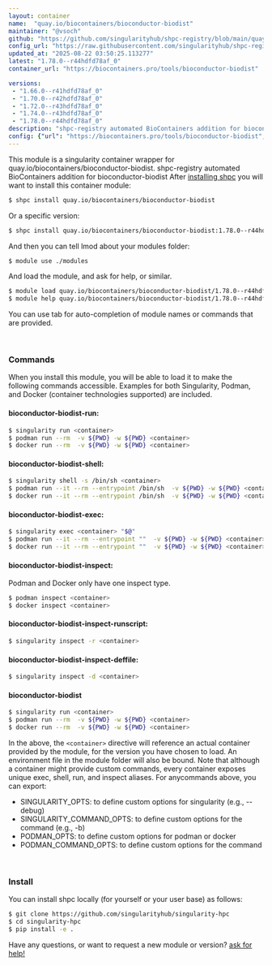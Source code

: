 ```yaml
---
layout: container
name:  "quay.io/biocontainers/bioconductor-biodist"
maintainer: "@vsoch"
github: "https://github.com/singularityhub/shpc-registry/blob/main/quay.io/biocontainers/bioconductor-biodist/container.yaml"
config_url: "https://raw.githubusercontent.com/singularityhub/shpc-registry/main/quay.io/biocontainers/bioconductor-biodist/container.yaml"
updated_at: "2025-08-22 03:50:25.113277"
latest: "1.78.0--r44hdfd78af_0"
container_url: "https://biocontainers.pro/tools/bioconductor-biodist"

versions:
 - "1.66.0--r41hdfd78af_0"
 - "1.70.0--r42hdfd78af_0"
 - "1.72.0--r43hdfd78af_0"
 - "1.74.0--r43hdfd78af_0"
 - "1.78.0--r44hdfd78af_0"
description: "shpc-registry automated BioContainers addition for bioconductor-biodist"
config: {"url": "https://biocontainers.pro/tools/bioconductor-biodist", "maintainer": "@vsoch", "description": "shpc-registry automated BioContainers addition for bioconductor-biodist", "latest": {"1.78.0--r44hdfd78af_0": "sha256:ecd828275df3e434e4900c1af5dae144292536c294ad89dee3bd9311e803d179"}, "tags": {"1.66.0--r41hdfd78af_0": "sha256:1e1b4f6eed2205f5497e18301708f54a37bb181622b8c1c3efdacf052dac5493", "1.70.0--r42hdfd78af_0": "sha256:84906835dfe7f1783ff0c2b3c9a9ef3906677c0a5a25dcb33c832ee9c9edfcdf", "1.72.0--r43hdfd78af_0": "sha256:84475f614b438dacd7fa70e708366b77732d2807b6eadc0fc3e79232e2e2cc6d", "1.74.0--r43hdfd78af_0": "sha256:5ca8211061518c00e3999597825540e3aedc38c6bacc2ad7d66e152a45f5b2f2", "1.78.0--r44hdfd78af_0": "sha256:ecd828275df3e434e4900c1af5dae144292536c294ad89dee3bd9311e803d179"}, "docker": "quay.io/biocontainers/bioconductor-biodist"}
---
```


This module is a singularity container wrapper for quay.io/biocontainers/bioconductor-biodist.
shpc-registry automated BioContainers addition for bioconductor-biodist
After [installing shpc](#install) you will want to install this container module:


```bash
$ shpc install quay.io/biocontainers/bioconductor-biodist
```

Or a specific version:

```bash
$ shpc install quay.io/biocontainers/bioconductor-biodist:1.78.0--r44hdfd78af_0
```

And then you can tell lmod about your modules folder:

```bash
$ module use ./modules
```

And load the module, and ask for help, or similar.

```bash
$ module load quay.io/biocontainers/bioconductor-biodist/1.78.0--r44hdfd78af_0
$ module help quay.io/biocontainers/bioconductor-biodist/1.78.0--r44hdfd78af_0
```

You can use tab for auto-completion of module names or commands that are provided.

<br>

### Commands

When you install this module, you will be able to load it to make the following commands accessible.
Examples for both Singularity, Podman, and Docker (container technologies supported) are included.

#### bioconductor-biodist-run:

```bash
$ singularity run <container>
$ podman run --rm  -v ${PWD} -w ${PWD} <container>
$ docker run --rm  -v ${PWD} -w ${PWD} <container>
```

#### bioconductor-biodist-shell:

```bash
$ singularity shell -s /bin/sh <container>
$ podman run --it --rm --entrypoint /bin/sh  -v ${PWD} -w ${PWD} <container>
$ docker run --it --rm --entrypoint /bin/sh  -v ${PWD} -w ${PWD} <container>
```

#### bioconductor-biodist-exec:

```bash
$ singularity exec <container> "$@"
$ podman run --it --rm --entrypoint ""  -v ${PWD} -w ${PWD} <container> "$@"
$ docker run --it --rm --entrypoint ""  -v ${PWD} -w ${PWD} <container> "$@"
```

#### bioconductor-biodist-inspect:

Podman and Docker only have one inspect type.

```bash
$ podman inspect <container>
$ docker inspect <container>
```

#### bioconductor-biodist-inspect-runscript:

```bash
$ singularity inspect -r <container>
```

#### bioconductor-biodist-inspect-deffile:

```bash
$ singularity inspect -d <container>
```



#### bioconductor-biodist

```bash
$ singularity run <container>
$ podman run --rm  -v ${PWD} -w ${PWD} <container>
$ docker run --rm  -v ${PWD} -w ${PWD} <container>
```


In the above, the `<container>` directive will reference an actual container provided
by the module, for the version you have chosen to load. An environment file in the
module folder will also be bound. Note that although a container
might provide custom commands, every container exposes unique exec, shell, run, and
inspect aliases. For anycommands above, you can export:

 - SINGULARITY_OPTS: to define custom options for singularity (e.g., --debug)
 - SINGULARITY_COMMAND_OPTS: to define custom options for the command (e.g., -b)
 - PODMAN_OPTS: to define custom options for podman or docker
 - PODMAN_COMMAND_OPTS: to define custom options for the command

<br>

### Install

You can install shpc locally (for yourself or your user base) as follows:

```bash
$ git clone https://github.com/singularityhub/singularity-hpc
$ cd singularity-hpc
$ pip install -e .
```

Have any questions, or want to request a new module or version? [ask for help!](https://github.com/singularityhub/singularity-hpc/issues)